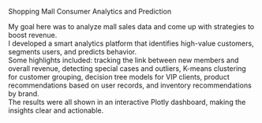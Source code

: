 Shopping Mall Consumer Analytics and Prediction 

My goal here was to analyze mall sales data and come up with strategies to boost revenue.  
I developed a smart analytics platform that identifies high-value customers, segments users, and predicts behavior.  
Some highlights included: tracking the link between new members and overall revenue, detecting special cases and outliers, K-means clustering for customer grouping, decision tree models for VIP clients, product recommendations based on user records, and inventory recommendations by brand.  
The results were all shown in an interactive Plotly dashboard, making the insights clear and actionable.